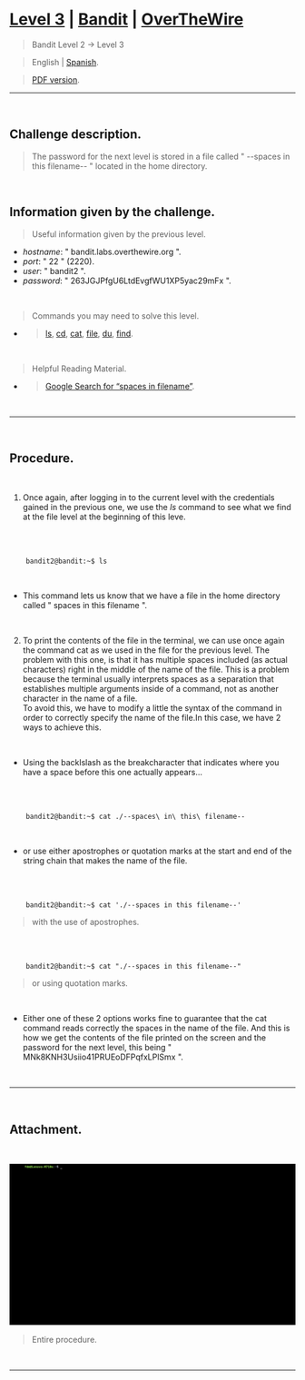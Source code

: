 
# [Level 3](https://overthewire.org/wargames/bandit/bandit3.html) | [Bandit](https://overthewire.org/wargames/bandit/) | [OverTheWire](https://overthewire.org/wargames/)
> Bandit Level 2 → Level 3

> English | [Spanish](https://github.com/frandausmeier/CTF_Write-Ups/blob/main/OverTheWire/Bandit/Level_3/nivel-3_bandit_overthewire_esp.md).

> [PDF version](https://drive.google.com/file/d/1L1JZP5ERuaf9Ij3QEZPDqsu0JkmSQxnx/view?usp=drive_link).

-----

<br>

## Challenge description.
> The password for the next level is stored in a file called " --spaces in this filename-- " located in the home directory.

<br>

## Information given by the challenge.
> Useful information given by the previous level.
- _hostname_: " bandit.labs.overthewire.org ".
- _port_: " 22 " (2220).
- _user_: " bandit2 ".
- _password_: " 263JGJPfgU6LtdEvgfWU1XP5yac29mFx ".

<br>

> Commands you may need to solve this level.
- > [ls](https://manpages.ubuntu.com/manpages/noble/man1/ls.1.html),  [cd](https://manpages.ubuntu.com/manpages/noble/man1/cd.1posix.html),  [cat](https://manpages.ubuntu.com/manpages/noble/man1/cat.1.html),  [file](https://manpages.ubuntu.com/manpages/noble/man1/file.1.html),  [du](https://manpages.ubuntu.com/manpages/noble/man1/du.1.html),  [find](https://manpages.ubuntu.com/manpages/noble/man1/find.1.html).

<br>

> Helpful Reading Material.
- >  [Google Search for “spaces in filename”](https://www.google.com/search?q=spaces+in+filename).

<br>

-----

<br>

## Procedure.

<br>

1. Once again, after logging in to the current level with the credentials gained in the previous one, we use the _ls_ command to see what we find at the file level at the beginning of this leve.

<br>

```

	bandit2@bandit:~$ ls

```

<br>

- This command lets us know that we have a file in the home directory called " spaces in this filename ".

<br>

2. To print the contents of the file in the terminal, we can use once again the command cat as we used in the file for the previous level. The problem with this one, is that it has multiple spaces
included (as actual characters) right in the middle of the name of the file. This is a problem because the terminal usually interprets spaces as a separation that establishes multiple arguments inside of a command, not as another character in the name of a file.\
To avoid this, we have to modify a little the syntax of the command in order to correctly specify the name of the file.In this case, we have 2 ways to achieve this.

<br>

- Using the backlslash as the breakcharacter that indicates where you have a space before this one actually appears...

<br>

```

	bandit2@bandit:~$ cat ./--spaces\ in\ this\ filename--

```

<br>

- or use either apostrophes or quotation marks at the start and end of the string chain that makes the name of the file.

<br>

```

	bandit2@bandit:~$ cat './--spaces in this filename--'

```
> with the use of apostrophes.

<br>

```

	bandit2@bandit:~$ cat "./--spaces in this filename--"

```
> or using quotation marks.

<br>

* Either one of these 2 options works fine to guarantee that the cat command reads correctly the spaces in the name of the file. And this is how we get the contents of the file printed on the screen and the password for the next level, this being " MNk8KNH3Usiio41PRUEoDFPqfxLPlSmx ".

<br> 

---

<br>

## Attachment.

<br>

<p align="center">
  <img src="./attachments/level-3_bandit_overthewire.gif"/>
</p>

> Entire procedure.

<br>

----
